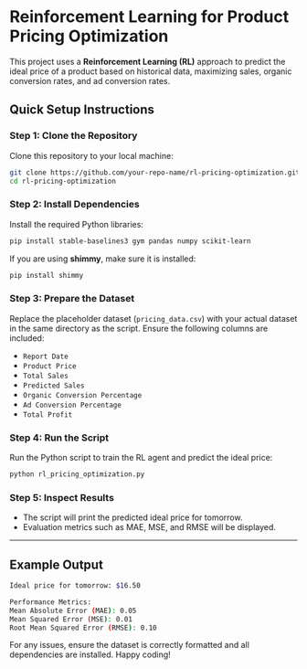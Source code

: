 # Reinforcement Learning for Product Pricing Optimization

This project uses a **Reinforcement Learning (RL)** approach to predict the ideal price of a product based on historical data, maximizing sales, organic conversion rates, and ad conversion rates.

## Quick Setup Instructions

### Step 1: Clone the Repository
Clone this repository to your local machine:
```bash
git clone https://github.com/your-repo-name/rl-pricing-optimization.git
cd rl-pricing-optimization
```

### Step 2: Install Dependencies
Install the required Python libraries:
```bash
pip install stable-baselines3 gym pandas numpy scikit-learn
```
If you are using **shimmy**, make sure it is installed:
```bash
pip install shimmy
```

### Step 3: Prepare the Dataset
Replace the placeholder dataset (`pricing_data.csv`) with your actual dataset in the same directory as the script. Ensure the following columns are included:
- `Report Date`
- `Product Price`
- `Total Sales`
- `Predicted Sales`
- `Organic Conversion Percentage`
- `Ad Conversion Percentage`
- `Total Profit`

### Step 4: Run the Script
Run the Python script to train the RL agent and predict the ideal price:
```bash
python rl_pricing_optimization.py
```

### Step 5: Inspect Results
- The script will print the predicted ideal price for tomorrow.
- Evaluation metrics such as MAE, MSE, and RMSE will be displayed.

---

## Example Output
```bash
Ideal price for tomorrow: $16.50

Performance Metrics:
Mean Absolute Error (MAE): 0.05
Mean Squared Error (MSE): 0.01
Root Mean Squared Error (RMSE): 0.10
```

For any issues, ensure the dataset is correctly formatted and all dependencies are installed. Happy coding!

